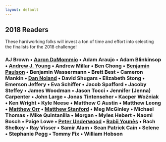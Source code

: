 ```yaml
---
layout: default
---
```

## 2018 Readers

These hardworking folks will invest a ton of time and effort into selecting the finalists for the 2018 challenge!

### AJ Brown • [Aaron DaMommio](http://aarondamommio.blogspot.com/) • Adam Araujo • Adam Blinkinsop • [Andrew J. Young](https://thatonegm.weebly.com/) • Andrew Millar • Ben Chong • [Benjamin Paulson]( https://twitter.com/sheepmancometh) • Benjamin Wassermann • Brett Best • Cameron Mankin • [Dan Noland](http://nolandda.org/) • David Shugars • Elizabeth Stong • Emerson Jeffery • Eva Schiffer • Jacob Spafford • Jacoby Steffey • James Woodman • Jason Tocci • Jennifer (Jenna) Carpenter • John Large • Jonas Tintenseher • Kacper Woźniak • Ken Wright • Kyle Neese • Matthew C Austin • Matthew Leong • [Matthew Orr](http://wordsaremysword.blogspot.com/) • [Matthew Stanford](https://twitter.com/@legendary_pants) • Meg McGinley • Michael Thomas • Mike Quintanilla • Morgan • Myles Hebert • Naomi Bosch • Paige Lowe • [Peter Underwood](https://twitter.com/ChewiePhD) • [Rabii Younès](http://pyrofoux.itch.io) • Rach Shelkey • Ray Visser • Samir Alam • Sean Patrick Cain • Selene • Stephanie Pegg • Tommy Fix • William Hobson 


